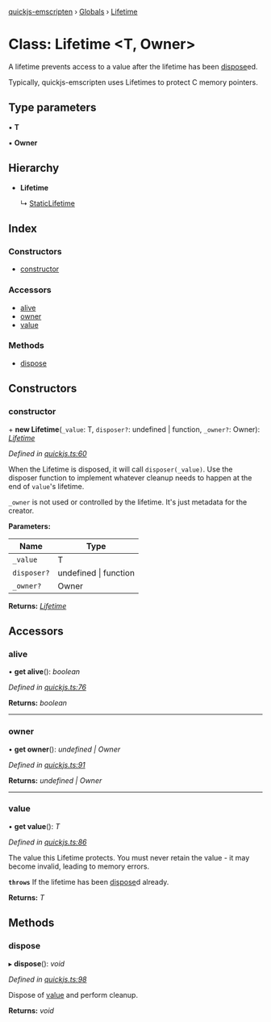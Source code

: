 [quickjs-emscripten](../README.md) › [Globals](../globals.md) › [Lifetime](lifetime.md)

# Class: Lifetime <**T, Owner**>

A lifetime prevents access to a value after the lifetime has been
[dispose](lifetime.md#dispose)ed.

Typically, quickjs-emscripten uses Lifetimes to protect C memory pointers.

## Type parameters

▪ **T**

▪ **Owner**

## Hierarchy

* **Lifetime**

  ↳ [StaticLifetime](staticlifetime.md)

## Index

### Constructors

* [constructor](lifetime.md#constructor)

### Accessors

* [alive](lifetime.md#alive)
* [owner](lifetime.md#owner)
* [value](lifetime.md#value)

### Methods

* [dispose](lifetime.md#dispose)

## Constructors

###  constructor

\+ **new Lifetime**(`_value`: T, `disposer?`: undefined | function, `_owner?`: Owner): *[Lifetime](lifetime.md)*

*Defined in [quickjs.ts:60](https://github.com/justjake/quickjs-emscripten/blob/master/ts/quickjs.ts#L60)*

When the Lifetime is disposed, it will call `disposer(_value)`. Use the
disposer function to implement whatever cleanup needs to happen at the end
of `value`'s lifetime.

`_owner` is not used or controlled by the lifetime. It's just metadata for
the creator.

**Parameters:**

Name | Type |
------ | ------ |
`_value` | T |
`disposer?` | undefined &#124; function |
`_owner?` | Owner |

**Returns:** *[Lifetime](lifetime.md)*

## Accessors

###  alive

• **get alive**(): *boolean*

*Defined in [quickjs.ts:76](https://github.com/justjake/quickjs-emscripten/blob/master/ts/quickjs.ts#L76)*

**Returns:** *boolean*

___

###  owner

• **get owner**(): *undefined | Owner*

*Defined in [quickjs.ts:91](https://github.com/justjake/quickjs-emscripten/blob/master/ts/quickjs.ts#L91)*

**Returns:** *undefined | Owner*

___

###  value

• **get value**(): *T*

*Defined in [quickjs.ts:86](https://github.com/justjake/quickjs-emscripten/blob/master/ts/quickjs.ts#L86)*

The value this Lifetime protects. You must never retain the value - it
may become invalid, leading to memory errors.

**`throws`** If the lifetime has been [dispose](lifetime.md#dispose)d already.

**Returns:** *T*

## Methods

###  dispose

▸ **dispose**(): *void*

*Defined in [quickjs.ts:98](https://github.com/justjake/quickjs-emscripten/blob/master/ts/quickjs.ts#L98)*

Dispose of [value](lifetime.md#value) and perform cleanup.

**Returns:** *void*
